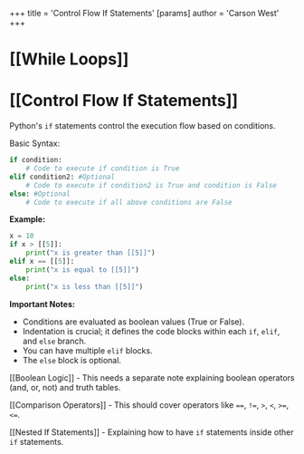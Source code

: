 +++
 title = 'Control Flow If Statements'
[params]
	author = 'Carson West'
+++
# [[While Loops]]
# [[Control Flow If Statements]] 
Python's `if` statements control the execution flow based on conditions.

Basic Syntax:

```python
if condition:
    # Code to execute if condition is True
elif condition2: #Optional
    # Code to execute if condition2 is True and condition is False
else: #Optional
    # Code to execute if all above conditions are False

```

**Example:**

```python
x = 10
if x > [[5]]:
    print("x is greater than [[5]]")
elif x == [[5]]:
    print("x is equal to [[5]]")
else:
    print("x is less than [[5]]")

```

**Important Notes:**

* Conditions are evaluated as boolean values (True or False).
* Indentation is crucial; it defines the code blocks within each `if`, `elif`, and `else` branch.
* You can have multiple `elif` blocks.
* The `else` block is optional.


[[Boolean Logic]]  -  This needs a separate note explaining boolean operators (and, or, not) and truth tables.

[[Comparison Operators]] - This should cover operators like `==`, `!=`, `>`, `<`, `>=`, `<=`.

[[Nested If Statements]] -  Explaining how to have `if` statements inside other `if` statements.
